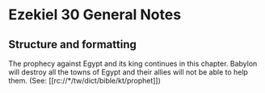 # Ezekiel 30 General Notes
## Structure and formatting

The prophecy against Egypt and its king continues in this chapter. Babylon will destroy all the towns of Egypt and their allies will not be able to help them. (See: [[rc://*/tw/dict/bible/kt/prophet]])